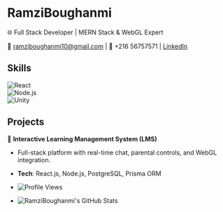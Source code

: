 # RamziBoughanmi
 
🌐 Full Stack Developer | MERN Stack & WebGL Expert  

📧 ramziboughanmi10@gmail.com | 📱 +216 56757571 | [LinkedIn](https://linkedin.com/in/ramzi-boughanmi)  

## Skills  
![React](https://img.shields.io/badge/-React-61DAFB?logo=react)  
![Node.js](https://img.shields.io/badge/-Node.js-339933?logo=nodedotjs)  
![Unity](https://img.shields.io/badge/-Unity-100000?logo=unity)  

## Projects  
🚀 **Interactive Learning Management System (LMS)**  
- Full-stack platform with real-time chat, parental controls, and WebGL integration.  
- **Tech**: React.js, Node.js, PostgreSQL, Prisma ORM

- ![Profile Views](https://komarev.com/ghpvc/?username=Ramzi-Boughanmi&style=flat)

- ![RamziBoughanmi's GitHub Stats](https://github-readme-stats.vercel.app/api?username=Ramzi-Boughanmi&show_icons=true)  
